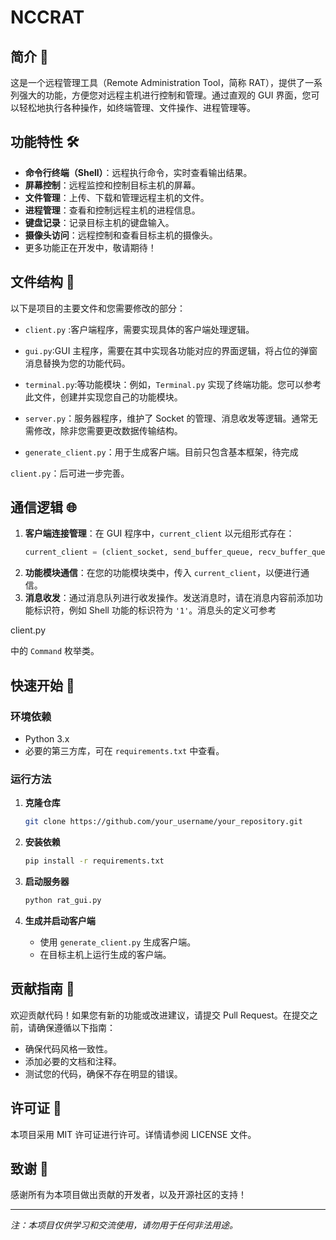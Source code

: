 # NCCRAT

## 简介 🚀

这是一个远程管理工具（Remote Administration Tool，简称 RAT），提供了一系列强大的功能，方便您对远程主机进行控制和管理。通过直观的 GUI 界面，您可以轻松地执行各种操作，如终端管理、文件操作、进程管理等。

## 功能特性 🛠️

- **命令行终端（Shell）**：远程执行命令，实时查看输出结果。
- **屏幕控制**：远程监控和控制目标主机的屏幕。
- **文件管理**：上传、下载和管理远程主机的文件。
- **进程管理**：查看和控制远程主机的进程信息。
- **键盘记录**：记录目标主机的键盘输入。
- **摄像头访问**：远程控制和查看目标主机的摄像头。
- 更多功能正在开发中，敬请期待！

## 文件结构 📁

以下是项目的主要文件和您需要修改的部分：

* `client.py` :客户端程序，需要实现具体的客户端处理逻辑。

* `gui.py`:GUI 主程序，需要在其中实现各功能对应的界面逻辑，将占位的弹窗消息替换为您的功能代码。

* `terminal.py`:等功能模块：例如，`Terminal.py` 实现了终端功能。您可以参考此文件，创建并实现您自己的功能模块。

* `server.py`：服务器程序，维护了 Socket 的管理、消息收发等逻辑。通常无需修改，除非您需要更改数据传输结构。

* `generate_client.py`：用于生成客户端。目前只包含基本框架，待完成 

`client.py`：后可进一步完善。

## 通信逻辑 🌐

1. **客户端连接管理**：在 GUI 程序中，`current_client` 以元组形式存在：
   ```python
   current_client = (client_socket, send_buffer_queue, recv_buffer_queue)
   ```
2. **功能模块通信**：在您的功能模块类中，传入 `current_client`，以便进行通信。
3. **消息收发**：通过消息队列进行收发操作。发送消息时，请在消息内容前添加功能标识符，例如 Shell 功能的标识符为 `'1'`。消息头的定义可参考 

client.py

 中的 `Command` 枚举类。

## 快速开始 🎉

### 环境依赖

- Python 3.x
- 必要的第三方库，可在 `requirements.txt` 中查看。

### 运行方法

1. **克隆仓库**

   ```bash
   git clone https://github.com/your_username/your_repository.git
   ```

2. **安装依赖**

   ```bash
   pip install -r requirements.txt
   ```

3. **启动服务器**

   ```bash
   python rat_gui.py
   ```

4. **生成并启动客户端**

   - 使用 `generate_client.py` 生成客户端。
   - 在目标主机上运行生成的客户端。

## 贡献指南 🤝

欢迎贡献代码！如果您有新的功能或改进建议，请提交 Pull Request。在提交之前，请确保遵循以下指南：

- 确保代码风格一致性。
- 添加必要的文档和注释。
- 测试您的代码，确保不存在明显的错误。

## 许可证 📄

本项目采用 MIT 许可证进行许可。详情请参阅 LICENSE 文件。

## 致谢 💖

感谢所有为本项目做出贡献的开发者，以及开源社区的支持！

---

*注：本项目仅供学习和交流使用，请勿用于任何非法用途。*